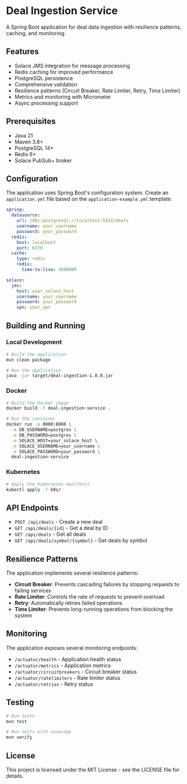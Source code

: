# Deal Ingestion Service

A Spring Boot application for deal data ingestion with resilience patterns, caching, and monitoring.

## Features

- Solace JMS integration for message processing
- Redis caching for improved performance
- PostgreSQL persistence
- Comprehensive validation
- Resilience patterns (Circuit Breaker, Rate Limiter, Retry, Time Limiter)
- Metrics and monitoring with Micrometer
- Async processing support

## Prerequisites

- Java 21
- Maven 3.8+
- PostgreSQL 14+
- Redis 6+
- Solace PubSub+ broker

## Configuration

The application uses Spring Boot's configuration system. Create an `application.yml` file based on the `application-example.yml` template:

```yaml
spring:
  datasource:
    url: jdbc:postgresql://localhost:5432/deals
    username: your_username
    password: your_password
  redis:
    host: localhost
    port: 6379
  cache:
    type: redis
    redis:
      time-to-live: 3600000

solace:
  jms:
    host: your_solace_host
    username: your_username
    password: your_password
    vpn: your_vpn
```

## Building and Running

### Local Development

```bash
# Build the application
mvn clean package

# Run the application
java -jar target/deal-ingestion-1.0.0.jar
```

### Docker

```bash
# Build the Docker image
docker build -t deal-ingestion-service .

# Run the container
docker run -p 8080:8080 \
  -e DB_USERNAME=postgres \
  -e DB_PASSWORD=postgres \
  -e SOLACE_HOST=your_solace_host \
  -e SOLACE_USERNAME=your_username \
  -e SOLACE_PASSWORD=your_password \
  deal-ingestion-service
```

### Kubernetes

```bash
# Apply the Kubernetes manifests
kubectl apply -f k8s/
```

## API Endpoints

- `POST /api/deals` - Create a new deal
- `GET /api/deals/{id}` - Get a deal by ID
- `GET /api/deals` - Get all deals
- `GET /api/deals/symbol/{symbol}` - Get deals by symbol

## Resilience Patterns

The application implements several resilience patterns:

- **Circuit Breaker**: Prevents cascading failures by stopping requests to failing services
- **Rate Limiter**: Controls the rate of requests to prevent overload
- **Retry**: Automatically retries failed operations
- **Time Limiter**: Prevents long-running operations from blocking the system

## Monitoring

The application exposes several monitoring endpoints:

- `/actuator/health` - Application health status
- `/actuator/metrics` - Application metrics
- `/actuator/circuitbreakers` - Circuit breaker status
- `/actuator/ratelimiters` - Rate limiter status
- `/actuator/retries` - Retry status

## Testing

```bash
# Run tests
mvn test

# Run tests with coverage
mvn verify
```

## License

This project is licensed under the MIT License - see the LICENSE file for details.
